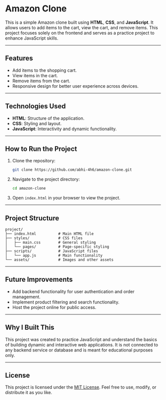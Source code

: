 # Amazon Clone

This is a simple Amazon clone built using **HTML**, **CSS**, and **JavaScript**. It allows users to add items to the cart, view the cart, and remove items. This project focuses solely on the frontend and serves as a practice project to enhance JavaScript skills.

---

## Features

- Add items to the shopping cart.
- View items in the cart.
- Remove items from the cart.
- Responsive design for better user experience across devices.

---

## Technologies Used

- **HTML**: Structure of the application.
- **CSS**: Styling and layout.
- **JavaScript**: Interactivity and dynamic functionality.

---

## How to Run the Project

1. Clone the repository:
   ```bash
   git clone https://github.com/abhi-4h6/amazon-clone.git
   ```

2. Navigate to the project directory:
   ```bash
   cd amazon-clone
   ```

3. Open `index.html` in your browser to view the project.

---

## Project Structure

```
project/
├── index.html          # Main HTML file
├── styles/             # CSS files
│   ├── main.css        # General styling
│   └── pages/          # Page-specific styling
├── scripts/            # JavaScript files
│   └── app.js          # Main functionality
└── assets/             # Images and other assets
```

---

## Future Improvements

- Add backend functionality for user authentication and order management.
- Implement product filtering and search functionality.
- Host the project online for public access.

---

## Why I Built This

This project was created to practice JavaScript and understand the basics of building dynamic and interactive web applications. It is not connected to any backend service or database and is meant for educational purposes only.

---

## License

This project is licensed under the [MIT License](LICENSE). Feel free to use, modify, or distribute it as you like.
